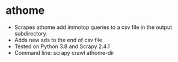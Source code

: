 # athome

* Scrapes athome add immotop queries to a csv file in the output subdirectory.
* Adds new ads to the end of csv file
* Tested on Python 3.8 and Scrapy 2.4.1
* Command line: scrapy crawl athome-dir
